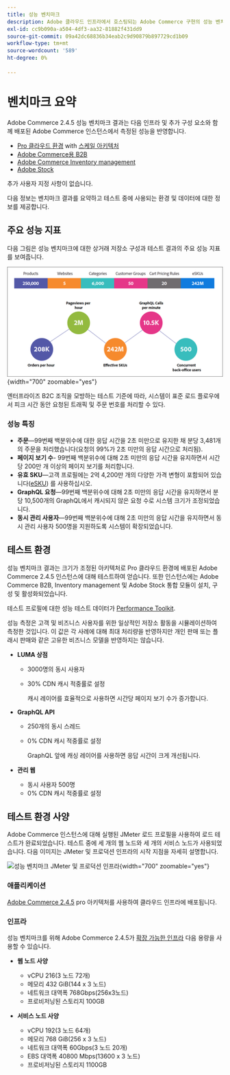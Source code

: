 ```yaml
---
title: 성능 벤치마크
description: Adobe 클라우드 인프라에서 호스팅되는 Adobe Commerce 구현의 성능 벤치마크 결과를 검토합니다.
exl-id: cc9b090a-a504-4df3-aa32-81882f431dd9
source-git-commit: 09a42dc68836b34eab2c9d90879b897729cd1b09
workflow-type: tm+mt
source-wordcount: '589'
ht-degree: 0%

---
```


# 벤치마크 요약

Adobe Commerce 2.4.5 성능 벤치마크 결과는 다음 인프라 및 추가 구성 요소와 함께 배포된 Adobe Commerce 인스턴스에서 측정된 성능을 반영합니다.
- [Pro 클라우드 환경](https://experienceleague.adobe.com/docs/commerce-cloud-service/user-guide/architecture/pro-architecture.html) with [스케일 아키텍처](https://experienceleague.adobe.com/docs/commerce-cloud-service/user-guide/architecture/scaled-architecture.html)
- [Adobe Commerce용 B2B](https://experienceleague.adobe.com/docs/commerce-admin/b2b/introduction.html)
- [Adobe Commerce Inventory management](https://experienceleague.adobe.com/docs/commerce-admin/inventory/introduction.html)
- [Adobe Stock](https://experienceleague.adobe.com/docs/commerce-admin/content-design/media/adobe-stock/adobe-stock.html)

추가 사용자 지정 사항이 없습니다.

다음 정보는 벤치마크 결과를 요약하고 테스트 중에 사용되는 환경 및 데이터에 대한 정보를 제공합니다.

## 주요 성능 지표

다음 그림은 성능 벤치마크에 대한 상거래 저장소 구성과 테스트 결과의 주요 성능 지표를 보여줍니다.

![성능 벤치마크 JMeter 및 프로덕션 인프라](../../../assets/performance/images/performance-benchmark-kpis-245-cloud.png){width="700" zoomable="yes"}

엔터프라이즈 B2C 조직을 모방하는 테스트 기준에 따라, 시스템이 표준 로드 플로우에서 피크 시간 동안 요청된 트래픽 및 주문 번호를 처리할 수 있다.

### 성능 특징

- **주문**—99번째 백분위수에 대한 응답 시간을 2초 미만으로 유지한 채 분당 3,481개의 주문을 처리했습니다(요청의 99%가 2초 미만의 응답 시간으로 처리됨).
- **페이지 보기 수**- 99번째 백분위수에 대해 2초 미만의 응답 시간을 유지하면서 시간당 200만 개 이상의 페이지 보기를 처리합니다.
- **유효 SKU**—고객 프로필에는 2억 4,200만 개의 다양한 가격 변형이 포함되어 있습니다(<a href="https://experienceleague.adobe.com/docs/commerce-operations/implementation-playbook/best-practices/planning/product-sku-limits.html">eSKU</a>) 를 사용하십시오.
- **GraphQL 요청**—99번째 백분위수에 대해 2초 미만의 응답 시간을 유지하면서 분당 10,500개의 GraphQL에서 캐시되지 않은 요청 수로 시스템 크기가 조정되었습니다.
- **동시 관리 사용자**—99번째 백분위수에 대해 2초 미만의 응답 시간을 유지하면서 동시 관리 사용자 500명을 지원하도록 시스템이 확장되었습니다.

## 테스트 환경

성능 벤치마크 결과는 크기가 조정된 아키텍처로 Pro 클라우드 환경에 배포된 Adobe Commerce 2.4.5 인스턴스에 대해 테스트하여 얻습니다. 또한 인스턴스에는 Adobe Commerce B2B, Inventory management 및 Adobe Stock 통합 모듈이 설치, 구성 및 활성화되었습니다.

테스트 프로필에 대한 성능 테스트 데이터가 <a href="https://experienceleague.adobe.com/docs/commerce-operations/configuration-guide/cli/generate-data.html">Performance Toolkit</a>.

성능 측정은 고객 및 비즈니스 사용자를 위한 일상적인 저장소 활동을 시뮬레이션하여 측정한 것입니다. 이 값은 각 사례에 대해 최대 처리량을 반영하지만 개인 판매 또는 플래시 판매와 같은 고유한 비즈니스 모델을 반영하지는 않습니다.

- **LUMA 상점**
   - 3000명의 동시 사용자
   - 30% CDN 캐시 적중률로 설정

      캐시 레이어를 효율적으로 사용하면 시간당 페이지 보기 수가 증가합니다.

- **GraphQL API**
   - 250개의 동시 스레드
   - 0% CDN 캐시 적중률로 설정

      GraphQL 앞에 캐싱 레이어를 사용하면 응답 시간이 크게 개선됩니다.

- **관리 웹**
   - 동시 사용자 500명
   - 0% CDN 캐시 적중률로 설정

## 테스트 환경 사양

Adobe Commerce 인스턴스에 대해 실행된 JMeter 로드 프로필을 사용하여 로드 테스트가 완료되었습니다. 테스트 중에 세 개의 웹 노드와 세 개의 서비스 노드가 사용되었습니다. 다음 이미지는 JMeter 및 프로덕션 인프라의 시작 지점을 자세히 설명합니다.

![성능 벤치마크 JMeter 및 프로덕션 인프라](https://git.corp.adobe.com/storage/user/43354/files/4d801e3e-96b7-4193-b94f-12571263b495){width="700" zoomable="yes"}

### 애플리케이션

<a href="https://experienceleague.adobe.com/docs/commerce-operations/release/notes/adobe-commerce/2-4-5.html">Adobe Commerce 2.4.5</a> pro 아키텍처를 사용하여 클라우드 인프라에 배포됩니다.

### 인프라

성능 벤치마크를 위해 Adobe Commerce 2.4.5가 [확장 가능한 인프라](https://experienceleague.adobe.com/docs/commerce-cloud-service/user-guide/architecture/scaled-architecture.html) 다음 용량을 사용할 수 있습니다.

- **웹 노드 사양**
   - vCPU 216(3 노드 72개)
   - 메모리 432 GiB(144 x 3 노드)
   - 네트워크 대역폭 768Gbps(256x3노드)
   - 프로비저닝된 스토리지 100GB

- **서비스 노드 사양**
   - vCPU 192(3 노드 64개)
   - 메모리 768 GiB(256 x 3 노드)
   - 네트워크 대역폭 60Gbps(3 노드 20개)
   - EBS 대역폭 40800 Mbps(13600 x 3 노드)
   - 프로비저닝된 스토리지 1100GB
